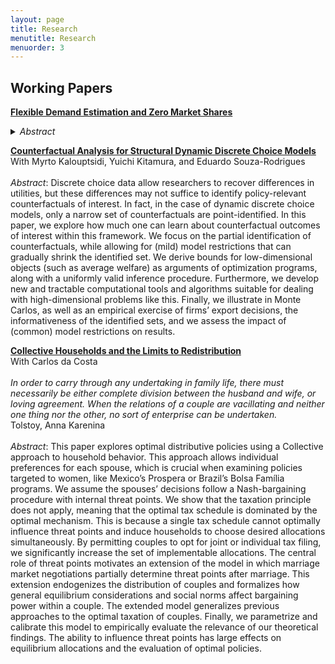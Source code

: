 ```yaml
---
layout: page
title: Research
menutitle: Research
menuorder: 3
---
```


## Working Papers

<a href="/papers/ZeroShares.pdf">__Flexible Demand Estimation and Zero Market Shares__</a>
<details style="display:inline">
<summary><i>Abstract</i></summary>
This paper develops a flexible discrete-choice demand framework for aggregate data sets
that extends Berry, Levinsohn, and Pakes (1995) and the Pure Characteristics Demand Model of
Berry and Pakes (2007). I provide a simple, computationally tractable, asymptotically normal
estimator based on two contributions: a globally-convergent algorithm to recover utilities
from observed demand and a Quasi-Bayes approach that minimizes simulation variance. The
framework accommodates zero market shares, which are a challenge for alternative approaches.
I show that zeros in demand generate an endogenously censored model, which leads to moment
inequalities. As an application, I study moving costs US internal migration data.
</details>

<a href="/papers/DynamicPartial.pdf">__Counterfactual Analysis for Structural Dynamic Discrete Choice Models__</a><br>
With Myrto Kalouptsidi, Yuichi Kitamura, and Eduardo Souza-Rodrigues <br><br>
*Abstract*: Discrete choice data allow researchers to recover differences in utilities, but these differences may not
suffice to identify policy-relevant counterfactuals of interest. In fact, in the case of dynamic discrete
choice models, only a narrow set of counterfactuals are point-identified. In this paper, we explore
how much one can learn about counterfactual outcomes of interest within this framework. We focus
on the partial identification of counterfactuals, while allowing for (mild) model restrictions that can
gradually shrink the identified set. We derive bounds for low-dimensional objects (such as average
welfare) as arguments of optimization programs, along with a uniformly valid inference procedure.
Furthermore, we develop new and tractable computational tools and algorithms suitable for dealing
with high-dimensional problems like this. Finally, we illustrate in Monte Carlos, as well as an empirical
exercise of firms’ export decisions, the informativeness of the identified sets, and we assess the impact
of (common) model restrictions on results.

<a href="/papers/TaxFamilies.pdf">__Collective Households and the Limits to Redistribution__</a><br>
With Carlos da Costa <br><br>
_In order to carry through any undertaking in family life, there must necessarily be either complete division between the husband and wife, or loving agreement. When the relations of a couple are vacillating and neither one thing nor the other, no sort of enterprise can be undertaken._<br> Tolstoy, Anna Karenina<br><br>
*Abstract*: This paper explores optimal distributive policies using a Collective approach to household
behavior. This approach allows individual preferences for each spouse, which is crucial when
examining policies targeted to women, like Mexico’s Prospera or Brazil’s Bolsa Família programs.
We assume the spouses’ decisions follow a Nash-bargaining procedure with internal threat points.
We show that the taxation principle does not apply, meaning that the optimal tax schedule is
dominated by the optimal mechanism. This is because a single tax schedule cannot optimally
influence threat points and induce households to choose desired allocations simultaneously. By
permitting couples to opt for joint or individual tax filing, we significantly increase the set of
implementable allocations. The central role of threat points motivates an extension of the model in
which marriage market negotiations partially determine threat points after marriage. This extension
endogenizes the distribution of couples and formalizes how general equilibrium considerations and
social norms affect bargaining power within a couple. The extended model generalizes previous
approaches to the optimal taxation of couples. Finally, we parametrize and calibrate this model to
empirically evaluate the relevance of our theoretical findings. The ability to influence threat points
has large effects on equilibrium allocations and the evaluation of optimal policies.
